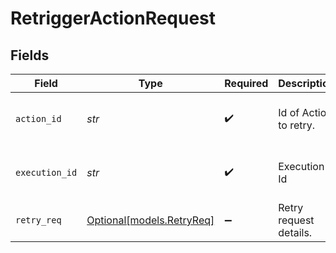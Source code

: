 # RetriggerActionRequest


## Fields

| Field                                              | Type                                               | Required                                           | Description                                        | Example                                            |
| -------------------------------------------------- | -------------------------------------------------- | -------------------------------------------------- | -------------------------------------------------- | -------------------------------------------------- |
| `action_id`                                        | *str*                                              | :heavy_check_mark:                                 | Id of Action to retry.                             | 9ec3711b-db63-449c-b894-54d5bb622a8f               |
| `execution_id`                                     | *str*                                              | :heavy_check_mark:                                 | Execution Id                                       | 9baf184f-bc81-4128-bca3-d974c90a12c4               |
| `retry_req`                                        | [Optional[models.RetryReq]](../models/retryreq.md) | :heavy_minus_sign:                                 | Retry request details.                             |                                                    |